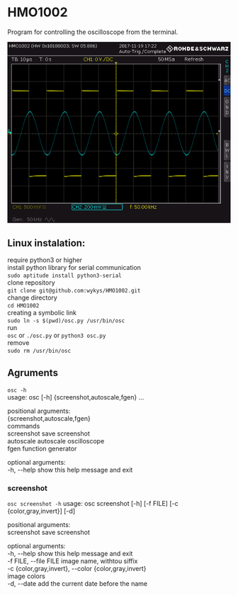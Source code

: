 # HMO1002
Program for controlling the oscilloscope from the terminal.

![demo](demo.png)

## Linux instalation:
  require python3 or higher  
  install python library for serial communication  
  `sudo aptitude install python3-serial`  
  clone repository  
  `git clone git@github.com:wykys/HMO1002.git`  
  change directory  
  `cd HMO1002`  
  creating a symbolic link  
  `sudo ln -s $(pwd)/osc.py /usr/bin/osc`  
  run  
  `osc` or `./osc.py` or `python3 osc.py`  
  remove  
  `sudo rm /usr/bin/osc`  


## Agruments
  `osc -h`  
  usage: osc [-h] {screenshot,autoscale,fgen} ...  

  positional arguments:  
  {screenshot,autoscale,fgen}  
                        commands  
    screenshot          save screenshot  
    autoscale           autoscale oscilloscope  
    fgen                function generator  

  optional arguments:  
  -h, --help            show this help message and exit  

### screenshot
  `osc screenshot -h`
  usage: osc screenshot [-h] [-f FILE] [-c {color,gray,invert}] [-d]  

  positional arguments:  
    screenshot            save screenshot  

  optional arguments:  
    -h, --help            show this help message and exit  
    -f FILE, --file FILE  image name, withtou siffix  
    -c {color,gray,invert}, --color {color,gray,invert}  
                          image colors  
    -d, --date            add the current date before the name  
